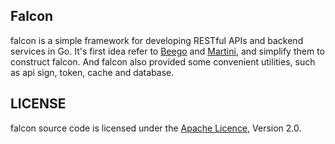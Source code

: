 ## Falcon

falcon is a simple framework for developing RESTful APIs and backend services in Go.
It's first idea refer to [Beego](http://beego.me) and [Martini](http://martini.codegangsta.io), and simplify them to construct falcon.
And falcon also provided some convenient utilities, such as api sign, token, cache and database.

## LICENSE

falcon source code is licensed under the [Apache Licence](http://www.apache.org/licenses/LICENSE-2.0.html), Version 2.0.
